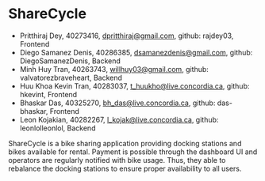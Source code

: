 # ShareCycle
- Pritthiraj Dey, 40273416, dpritthiraj@gmail.com, github: rajdey03, Frontend
- Diego Samanez Denis, 40286385, dsamanezdenis@gmail.com, github: DiegoSamanezDenis, Backend
- Minh Huy Tran, 40263743, willhuy03@gmail.com, github: valvatorezbraveheart, Backend
- Huu Khoa Kevin Tran, 40283037, t_huukho@live.concordia.ca, github: hkevint, Frontend
- Bhaskar Das, 40325270, bh_das@live.concordia.ca, github: das-bhaskar, Frontend
- Leon Kojakian, 40282267, l_kojak@live.concordia.ca, github: leonlolleonlol, Backend

ShareCycle is a bike sharing application providing docking stations and bikes available for rental. Payment is possible through the dashboard UI and operators are regularly notified with bike usage. Thus, they able to rebalance the docking stations to ensure proper availability to all users.


